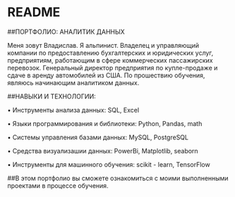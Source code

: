 # README

##ПОРТФОЛИО: АНАЛИТИК ДАННЫХ

Меня зовут Владислав. Я альпинист. Владелец и управляющий компании по предоставлению бухгалтерских и юридических услуг, предприятиям, работающим в сфере коммерческих пассажирских перевозок. Генеральный директор предприятия по купле-продаже и сдаче в аренду автомобилей из США. По прошествию обучения, являюсь начинающим аналитиком данных.




##НАВЫКИ И ТЕХНОЛОГИИ:

• Инструменты анализа данных: SQL, Excel

• Языки программирования и библиотеки: Python, Pandas, math 

• Системы управления базами данных: MySQL, PostgreSQL 

• Средства визуализашии данных: PowerBi, Matplotlib, seaborn 

• Инструменты для машинного обучения: sсikit - learn, TensorFlow





##В этом портфолио вы сможете ознакомиться с моими выполненными проектами в процессе обучения.


